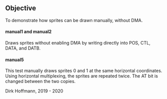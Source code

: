 ## Objective

To demonstrate how sprites can be drawn manually, without DMA.

#### manual1 and manual2

Draws sprites without enabling DMA by writing directly into POS, CTL, DATA, and DATB.

#### manual5

This test manually draws sprites 0 and 1 at the same horizontal coordinates. Using horizontal multiplexing, the sprites are repeated twice. The AT bit is changed between the two copies.

Dirk Hoffmann, 2019 - 2020
